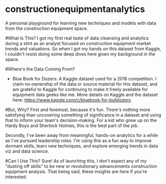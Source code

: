# constructionequipmentanalytics
A personal playground for learning new techniques and models with data from the construction equipment space.

#What Is This?
I got my first real taste of data cleansing and analytics during a stint as an analyst focused on construction equipment market trends and valuations. So when I got my hands on this dataset from Kaggle, I couldn't resist doing some deep dives here given my background in the space. 

#Where's the Data Coming From?
- Blue Book for Dozers: A Kaggle dataset used for a 2016 competition. I claim no ownership of the data or source material for this dataset, and am grateful to Kaggle for continuing to make it freely available for equipment data geeks like me. More details on Kaggle and the dataset here: https://www.kaggle.com/c/bluebook-for-bulldozers


#But, Why?
First and foremost, because it's fun. There's nothing more satisfying than uncovering something of significance in a dataset and using that to inform your team's decision-making. For a kid who grew up on the Hardy Boys and Sherlock Holmes, this is the best part of the job.

Secondly, I've been away from meaningful, hands-on analytics for a while as I've pursued leadership roles. I'm using this as a fun way to improve dormant skills, learn new techniques, and explore emerging trends in data viz and data science.


#Can I Use This?
Sure! As of launching this, I don't expect any of my "dusting off skills" to be new or revolutionary advancements construction equipment analysis. That being said, these insights are here if you're interested.

